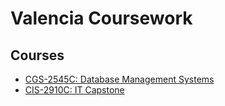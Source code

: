 # Valencia Coursework

## Courses
* [CGS-2545C: Database Management Systems](CGS2545C/)
* [CIS-2910C: IT Capstone](IT-Capstone/)
